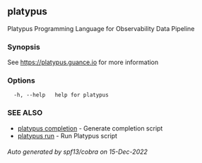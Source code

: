 ## platypus

Platypus Programming Language for Observability Data Pipeline

### Synopsis

See https://platypus.guance.io for more information

### Options

```
  -h, --help   help for platypus
```

### SEE ALSO

* [platypus completion](platypus_completion.md)	 - Generate completion script
* [platypus run](platypus_run.md)	 - Run Platypus script

###### Auto generated by spf13/cobra on 15-Dec-2022
